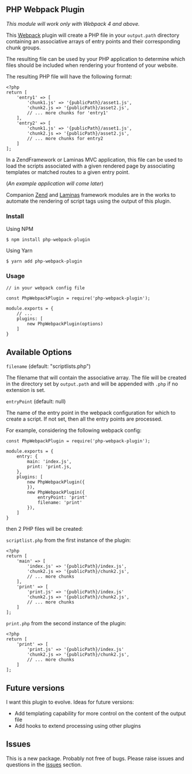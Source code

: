## PHP Webpack Plugin

_This module will work only with Webpack 4 and above._

This [Webpack](https://webpack.js.org/) plugin will create a PHP file in your `output.path` directory containing an associative arrays of entry points and their corresponding chunk groups.

The resulting file can be used by your PHP application to determine which files should be included when rendering your
frontend of your website.

The resulting PHP file will have the following format:

    <?php
    return [
        'entry1' => [
            'chunk1.js' => '{publicPath}/asset1.js',
            'chunk2.js => '{publicPath}/asset2.js',
            // ... more chunks for 'entry1'
        ],
        'entry2' => [
            'chunk1.js' => '{publicPath}/asset1.js',
            'chunk2.js => '{publicPath}/asset2.js',
            // ... more chunks for entry2
        ]
    ];

In a ZendFramework or Laminas MVC application, this file can be used to load the scripts associated with a given 
rendered page by associating templates or matched routes to a given entry point.  

(_An example application will come later_) 

Companion [Zend](https://docs.zendframework.com) and [Laminas](https://getlaminas.org) framework modules are in the works to automate the rendering of script tags using the output of
this plugin.

### Install

Using NPM

    $ npm install php-webpack-plugin
    
Using Yarn
    
    $ yarn add php-webpack-plugin


### Usage

    // in your webpack config file
    
    const PhpWebpackPlugin = require('php-webpack-plugin');
    
    module.exports = {
        // ...
        plugins: [
            new PhpWebpackPlugin(options)
        ]
    }

## Available Options

`filename` (default: "scriptlists.php")

The filename that will contain the associative array.  The file will be created in the directory set by `output.path` 
and will be appended with `.php` if no extension is set.

`entryPoint` (default: null)

The name of the entry point in the webpack configuration for which to create a script.  If not set, then all the entry
points are processed.

For example, considering the following webpack config:

    const PhpWebpackPlugin = require('php-webpack-plugin');
    
    module.exports = {
        entry: {
            main: 'index.js',
            print: 'print.js,
        },
        plugins: [
            new PhpWebpackPlugin({
            }),
            new PhpWebpackPlugin({
                entryPoint: 'print'
                filename: 'print'
            }),
        ]
    } 
    
then 2 PHP files will be created:

`scriptlist.php` from the first instance of the plugin:

    <?php
    return [
        'main' => [
            'index.js' => '{publicPath}/index.js',
            'chunk2.js => '{publicPath}/chunk2.js',
            // ... more chunks
        ],
        'print' => [
            'print.js' => '{publicPath}/index.js'
            'chunk2.js => '{publicPath}/chunk2.js',
            // ... more chunks
        ]
    ];
    
`print.php` from the second instance of the plugin:

    <?php
    return [
        'print' => [
            'print.js' => '{publicPath}/index.js'
            'chunk2.js => '{publicPath}/chunk2.js',
            // ... more chunks
        ]
    ];

## Future versions

I want this plugin to evolve.  Ideas for future versions:

- Add templating capability for more control on the content of the output file
- Add hooks to extend processing using other plugins

## Issues

This is a new package.  Probably not free of bugs. 
Please raise issues and questions in the [issues](https://github.com/visto9259/php-webpack-plugin/issues) section.
